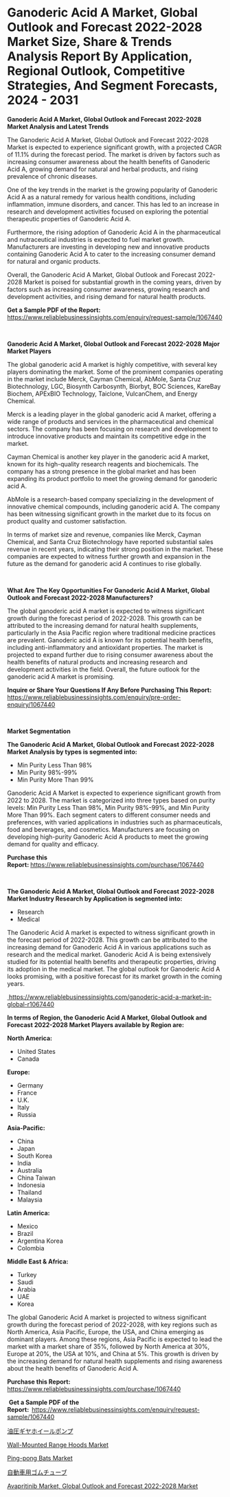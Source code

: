 <p><h1>Ganoderic Acid A Market, Global Outlook and Forecast 2022-2028 Market Size, Share & Trends Analysis Report By Application, Regional Outlook, Competitive Strategies, And Segment Forecasts, 2024 - 2031</h1></p><p><strong>Ganoderic Acid A Market, Global Outlook and Forecast 2022-2028 Market Analysis and Latest Trends</strong></p>
<p><p>The Ganoderic Acid A Market, Global Outlook and Forecast 2022-2028 Market is expected to experience significant growth, with a projected CAGR of 11.1% during the forecast period. The market is driven by factors such as increasing consumer awareness about the health benefits of Ganoderic Acid A, growing demand for natural and herbal products, and rising prevalence of chronic diseases.</p><p>One of the key trends in the market is the growing popularity of Ganoderic Acid A as a natural remedy for various health conditions, including inflammation, immune disorders, and cancer. This has led to an increase in research and development activities focused on exploring the potential therapeutic properties of Ganoderic Acid A.</p><p>Furthermore, the rising adoption of Ganoderic Acid A in the pharmaceutical and nutraceutical industries is expected to fuel market growth. Manufacturers are investing in developing new and innovative products containing Ganoderic Acid A to cater to the increasing consumer demand for natural and organic products.</p><p>Overall, the Ganoderic Acid A Market, Global Outlook and Forecast 2022-2028 Market is poised for substantial growth in the coming years, driven by factors such as increasing consumer awareness, growing research and development activities, and rising demand for natural health products.</p></p>
<p><strong>Get a Sample PDF of the Report:&nbsp;</strong> <a href="https://www.reliablebusinessinsights.com/enquiry/request-sample/1067440">https://www.reliablebusinessinsights.com/enquiry/request-sample/1067440</a></p>
<p>&nbsp;</p>
<p><strong>Ganoderic Acid A Market, Global Outlook and Forecast 2022-2028 Major Market Players</strong></p>
<p><p>The global ganoderic acid A market is highly competitive, with several key players dominating the market. Some of the prominent companies operating in the market include Merck, Cayman Chemical, AbMole, Santa Cruz Biotechnology, LGC, Biosynth Carbosynth, Biorbyt, BOC Sciences, KareBay Biochem, APExBIO Technology, Taiclone, VulcanChem, and Energy Chemical.</p><p>Merck is a leading player in the global ganoderic acid A market, offering a wide range of products and services in the pharmaceutical and chemical sectors. The company has been focusing on research and development to introduce innovative products and maintain its competitive edge in the market. </p><p>Cayman Chemical is another key player in the ganoderic acid A market, known for its high-quality research reagents and biochemicals. The company has a strong presence in the global market and has been expanding its product portfolio to meet the growing demand for ganoderic acid A.</p><p>AbMole is a research-based company specializing in the development of innovative chemical compounds, including ganoderic acid A. The company has been witnessing significant growth in the market due to its focus on product quality and customer satisfaction.</p><p>In terms of market size and revenue, companies like Merck, Cayman Chemical, and Santa Cruz Biotechnology have reported substantial sales revenue in recent years, indicating their strong position in the market. These companies are expected to witness further growth and expansion in the future as the demand for ganoderic acid A continues to rise globally.</p></p>
<p>&nbsp;</p>
<p><strong>What Are The Key Opportunities For Ganoderic Acid A Market, Global Outlook and Forecast 2022-2028 Manufacturers?</strong></p>
<p><p>The global ganoderic acid A market is expected to witness significant growth during the forecast period of 2022-2028. This growth can be attributed to the increasing demand for natural health supplements, particularly in the Asia Pacific region where traditional medicine practices are prevalent. Ganoderic acid A is known for its potential health benefits, including anti-inflammatory and antioxidant properties. The market is projected to expand further due to rising consumer awareness about the health benefits of natural products and increasing research and development activities in the field. Overall, the future outlook for the ganoderic acid A market is promising.</p></p>
<p><strong>Inquire or Share Your Questions If Any Before Purchasing This Report:</strong> <a href="https://www.reliablebusinessinsights.com/enquiry/pre-order-enquiry/1067440">https://www.reliablebusinessinsights.com/enquiry/pre-order-enquiry/1067440</a></p>
<p>&nbsp;</p>
<p><strong>Market Segmentation</strong></p>
<p><strong>The Ganoderic Acid A Market, Global Outlook and Forecast 2022-2028 Market Analysis by types is segmented into:</strong></p>
<p><ul><li>Min Purity Less Than 98%</li><li>Min Purity 98%-99%</li><li>Min Purity More Than 99%</li></ul></p>
<p><p>Ganoderic Acid A Market is expected to experience significant growth from 2022 to 2028. The market is categorized into three types based on purity levels: Min Purity Less Than 98%, Min Purity 98%-99%, and Min Purity More Than 99%. Each segment caters to different consumer needs and preferences, with varied applications in industries such as pharmaceuticals, food and beverages, and cosmetics. Manufacturers are focusing on developing high-purity Ganoderic Acid A products to meet the growing demand for quality and efficacy.</p></p>
<p><strong>Purchase this Report:&nbsp;</strong><a href="https://www.reliablebusinessinsights.com/purchase/1067440">https://www.reliablebusinessinsights.com/purchase/1067440</a></p>
<p>&nbsp;</p>
<p><strong>The Ganoderic Acid A Market, Global Outlook and Forecast 2022-2028 Market Industry Research by Application is segmented into:</strong></p>
<p><ul><li>Research</li><li>Medical</li></ul></p>
<p><p>The Ganoderic Acid A market is expected to witness significant growth in the forecast period of 2022-2028. This growth can be attributed to the increasing demand for Ganoderic Acid A in various applications such as research and the medical market. Ganoderic Acid A is being extensively studied for its potential health benefits and therapeutic properties, driving its adoption in the medical market. The global outlook for Ganoderic Acid A looks promising, with a positive forecast for its market growth in the coming years.</p></p>
<p><a href="https://www.reliablebusinessinsights.com/ganoderic-acid-a-market-in-global-r1067440">&nbsp;https://www.reliablebusinessinsights.com/ganoderic-acid-a-market-in-global-r1067440</a></p>
<p><strong>In terms of Region, the Ganoderic Acid A Market, Global Outlook and Forecast 2022-2028 Market Players available by Region are:</strong></p>
<p>
    <p> <strong> North America: </strong>
        <ul>
            <li>United States</li>
            <li>Canada</li>
        </ul>
        </p> 
    <p> <strong> Europe: </strong>
        <ul>
            <li>Germany</li>
            <li>France</li>
            <li>U.K.</li>
            <li>Italy</li>
            <li>Russia</li>
        </ul>
        </p> 
    <p> <strong> Asia-Pacific: </strong>
        <ul>
            <li>China</li>
            <li>Japan</li>
            <li>South Korea</li>
            <li>India</li>
            <li>Australia</li>
            <li>China Taiwan</li>
            <li>Indonesia</li>
            <li>Thailand</li>
            <li>Malaysia</li>
        </ul>
        </p> 
    <p> <strong> Latin America: </strong>
        <ul>
            <li>Mexico</li>
            <li>Brazil</li>
            <li>Argentina Korea</li>
            <li>Colombia</li>
        </ul>
        </p> 
    <p> <strong> Middle East & Africa: </strong>
        <ul>
            <li>Turkey</li>
            <li>Saudi</li>
            <li>Arabia</li>
            <li>UAE</li>
            <li>Korea</li>
        </ul>
    </p>
    </p>
<p><p>The global Ganoderic Acid A market is projected to witness significant growth during the forecast period of 2022-2028, with key regions such as North America, Asia Pacific, Europe, the USA, and China emerging as dominant players. Among these regions, Asia Pacific is expected to lead the market with a market share of 35%, followed by North America at 30%, Europe at 20%, the USA at 10%, and China at 5%. This growth is driven by the increasing demand for natural health supplements and rising awareness about the health benefits of Ganoderic Acid A.</p></p>
<p><strong>Purchase this Report: </strong><a href="https://www.reliablebusinessinsights.com/purchase/1067440">https://www.reliablebusinessinsights.com/purchase/1067440</a></p>
<p>&nbsp;<strong>Get a Sample PDF of the Report:&nbsp;&nbsp;</strong><a href="https://www.reliablebusinessinsights.com/enquiry/request-sample/1067440">https://www.reliablebusinessinsights.com/enquiry/request-sample/1067440</a></p>
<p><strong></strong></p>
<p><p><a href="https://github.com/reliezer65/Market-Research-Report-List-1/blob/main/374655886753.md">油圧ギヤホイールポンプ</a></p><p><a href="https://issuu.com/reportprime-2/docs/wall-mounted-range-hoods-market-size-2030.pptx">Wall-Mounted Range Hoods Market</a></p><p><a href="https://issuu.com/reportprime-2/docs/ping-pong-bats-market-size-2030.pptx">Ping-pong Bats Market</a></p><p><a href="https://github.com/tanyaali3/Market-Research-Report-List-1/blob/main/824593586754.md">自動車用ゴムチューブ</a></p><p><a href="https://github.com/MyrticeDare2023/Market-Research-Report-List-1/blob/main/avapritinib-market-global-outlook-and-forecast-2022-2028-market.md">Avapritinib Market, Global Outlook and Forecast 2022-2028 Market</a></p></p>